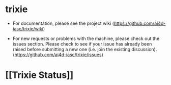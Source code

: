 # trixie
* For documentation, please see the project wiki (https://github.com/ai4d-iasc/trixie/wiki)

* For new requests or problems with the machine, please check out the issues section. Please check to see if your issue has already been raised before submitting a new one (i.e. join the existing discussion). (https://github.com/ai4d-iasc/trixie/issues)

# [[Trixie Status]]
